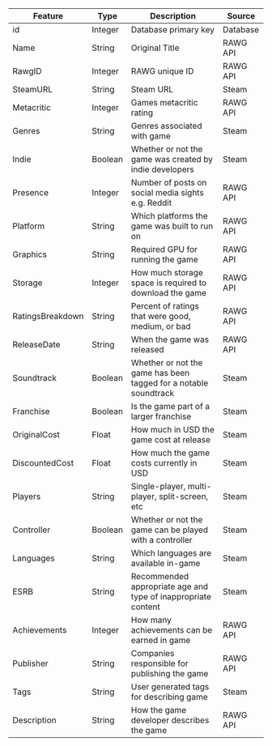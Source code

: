 | Feature | Type | Description | Source |
|---------|------|-------------|--------|
| id | Integer | Database primary key | Database |
| Name    | String | Original Title | RAWG API |
| RawgID | Integer | RAWG unique ID | RAWG API |
| SteamURL | String | Steam URL | Steam |
| Metacritic | Integer | Games metacritic rating | RAWG API |
| Genres | String | Genres associated with game | Steam |
| Indie | Boolean | Whether or not the game was created by indie developers | Steam |
| Presence | Integer | Number of posts on social media sights e.g. Reddit | RAWG API |
| Platform | String | Which platforms the game was built to run on | RAWG API |
| Graphics | String | Required GPU for running the game | RAWG API
| Storage | Integer | How much storage space is required to download the game | RAWG API |
| RatingsBreakdown | String | Percent of ratings that were good, medium, or bad | RAWG API |
| ReleaseDate | String | When the game was released | RAWG API |
| Soundtrack | Boolean | Whether or not the game has been tagged for a notable soundtrack | Steam |
| Franchise | Boolean | Is the game part of a larger franchise | Steam |
| OriginalCost | Float | How much in USD the game cost at release | Steam |
| DiscountedCost | Float | How much the game costs currently in USD | Steam |
| Players | String | Single-player, multi-player, split-screen, etc | Steam |
| Controller | Boolean | Whether or not the game can be played with a controller | Steam |
| Languages | String | Which languages are available in-game | Steam |
| ESRB | String | Recommended appropriate age and type of inappropriate content | Steam |
| Achievements | Integer | How many achievements can be earned in game | RAWG API |
| Publisher | String | Companies responsible for publishing the game | RAWG API |
| Tags | String | User generated tags for describing game | Steam | 
| Description | String | How the game developer describes the game | RAWG API |